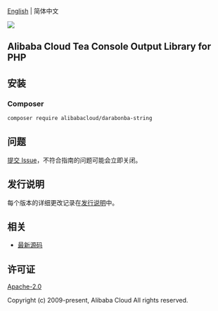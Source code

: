 [English](README.md) | 简体中文

![](https://aliyunsdk-pages.alicdn.com/icons/AlibabaCloud.svg)

## Alibaba Cloud Tea Console Output Library for PHP

## 安装

### Composer

```bash
composer require alibabacloud/darabonba-string
```

## 问题

[提交 Issue](https://github.com/aliyun/darabonba-string/issues/new)，不符合指南的问题可能会立即关闭。

## 发行说明

每个版本的详细更改记录在[发行说明](./ChangeLog.txt)中。

## 相关

* [最新源码](https://github.com/aliyun/darabonba-string)

## 许可证

[Apache-2.0](http://www.apache.org/licenses/LICENSE-2.0)

Copyright (c) 2009-present, Alibaba Cloud All rights reserved.
